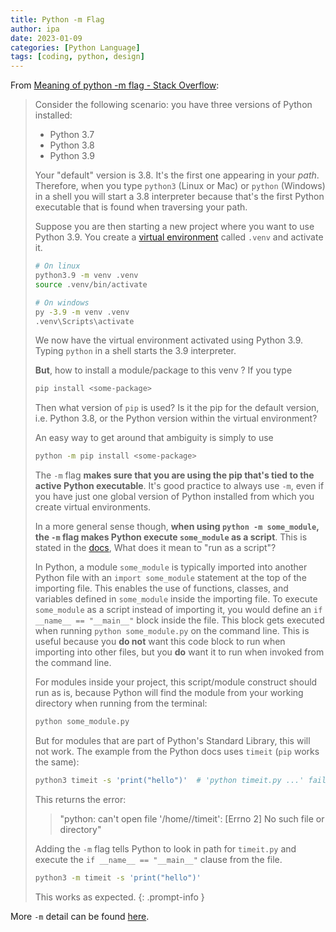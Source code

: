 ```yaml
---
title: Python -m Flag
author: ipa
date: 2023-01-09
categories: [Python Language]
tags: [coding, python, design]
---
```


From [Meaning of python -m flag - Stack Overflow](https://stackoverflow.com/questions/50821312/meaning-of-python-m-flag):

> Consider the following scenario: you have three versions of Python installed:
> 
> - Python 3.7
> - Python 3.8
> - Python 3.9
> 
> Your "default" version is 3.8. It's the first one appearing in your *path*. Therefore, when you type `python3` (Linux or Mac) or `python` (Windows) in a shell you will start a 3.8 interpreter because that's the first Python executable that is found when traversing your path.
> 
> Suppose you are then starting a new project where you want to use Python 3.9. You create a [virtual environment](https://docs.python.org/3/library/venv.html) called `.venv` and activate it.
> 
> ```bash
> # On linux
> python3.9 -m venv .venv
> source .venv/bin/activate
> ```
> 
> ```bash
> # On windows
> py -3.9 -m venv .venv
> .venv\Scripts\activate
> ```
> 
> We now have the virtual environment activated using Python 3.9. Typing `python` in a shell starts the 3.9 interpreter.
> 
> **But**, how to install a module/package to this venv ? If you type 
> 
> ```bash
> pip install <some-package>
> ```
> 
> Then what version of `pip` is used? Is it the pip for the default version, i.e. Python 3.8, or the Python version within the virtual environment?
> 
> An easy way to get around that ambiguity is simply to use
> 
> ```bash
> python -m pip install <some-package>
> ```
> 
> The `-m` flag **makes sure that you are using the pip that's tied to the active Python executable**. It's good practice to always use `-m`, even if you have just one global version of Python installed from which you create virtual environments.
> 
> In a more general sense though, **when using `python -m some_module`, the `-m` flag makes Python execute `some_module` as a script**. This is stated in the [docs](https://docs.python.org/3/using/cmdline.html), What does it mean to "run as a script"?
> 
> In Python, a module `some_module` is typically imported into another Python file with an `import some_module` statement at the top of the importing file. This enables the use of functions, classes, and variables defined in `some_module` inside the importing file. To execute `some_module` as a script instead of importing it, you would define an `if __name__ == "__main__"` block inside the file. This block gets executed when running `python some_module.py` on the command line. This is useful because you **do not** want this code block to run when importing into other files, but you **do** want it to run when invoked from the command line.
> 
> For modules inside your project, this script/module construct should run as is, because Python will find the module from your working directory when running from the terminal:
> 
> ```bash
> python some_module.py
> ```
> 
> But for modules that are part of Python's Standard Library, this will not work. The example from the Python docs uses `timeit` (`pip` works the same):
> 
> ```bash
> python3 timeit -s 'print("hello")'  # 'python timeit.py ...' fails as well 
> ```
> 
> This returns the error: 
> > "python: can't open file '/home/<username>/timeit': [Errno 2] No such file or directory"
> 
> Adding the `-m` flag tells Python to look in path for `timeit.py` and execute the `if __name__ == "__main__"` clause from the file.
> 
> ```bash
> python3 -m timeit -s 'print("hello")'
> ```
>
> This works as expected.
{: .prompt-info }

More `-m` detail can be found [here](https://docs.python.org/3/using/cmdline.html#cmdoption-m).


